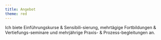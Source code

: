 ```yaml
---
title: Angebot
theme: red
---
```

Ich biete Einführungskurse & Sensibili-sierung, mehrtägige Fortbildungen &
Vertiefungs-seminare und mehrjährige Praxis- & Prozess-begleitungen an.
